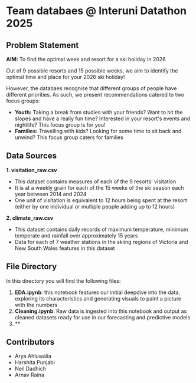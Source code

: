 # Team databaes @ Interuni Datathon 2025

## Problem Statement
**AIM:** To find the optimal week and resort for a ski holiday in 2026

Out of 9 possible resorts and 15 possible weeks, we aim to identify the optimal time and place for your 2026 ski holiday! 

However, the databaes recognise that different groups of people have different priorities. As such, we present recommendations catered to two focus groups:
* **Youth:** Taking a break from studies with your friends? Want to hit the slopes and have a really fun time? Interested in your resort's events and nightlife? This focus group is for you!
* **Families:** Travelling with kids? Looking for some time to sit back and unwind? This focus group caters for families 

## Data Sources
**1. visitation_raw.csv**
* This dataset contains measures of each of the 9 resorts' visitation
* It is at a weekly grain for each of the 15 weeks of the ski season each year between 2014 and 2024
* One unit of visitation is equivalent to 12 hours being spent at the resort (either by one individual or multiple people adding up to 12 hours)

**2. climate_raw.csv**
* This dataset contains daily records of maximum temperature, minimum temperate and rainfall over approximately 15 years
* Data for each of 7 weather stations in the skiing regions of Victoria and New South Wales features in this dataset

## File Directory
In this directory you will find the following files:
1. **EDA.ipynb**: this notebook features our initial deepdive into the data, exploring its characteristics and generating visuals to paint a picture with the numbers
2. **Cleaning.ipynb**: Raw data is ingested into this notebook and output as cleaned datasets ready for use in our forecasting and predictive models
3. **

## Contributors
* Arya Ahluwalia
* Harshita Punjabi
* Neil Dadhich
* Arnav Raina
